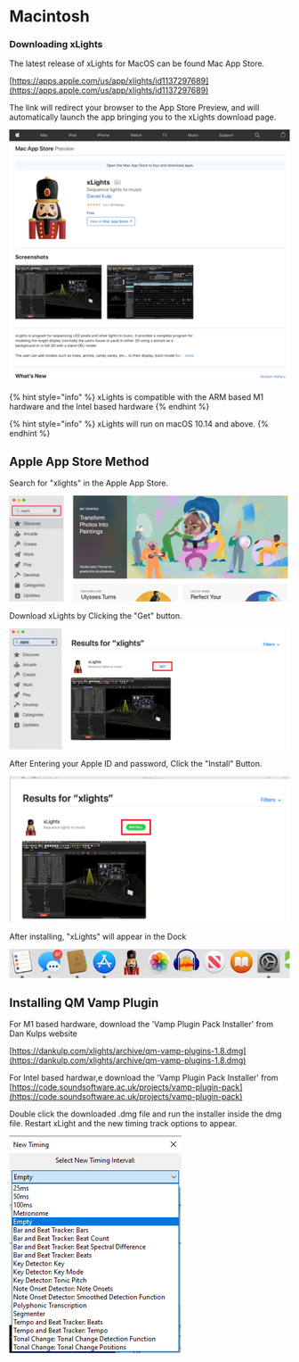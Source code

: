 # Macintosh

### Downloading xLights

The latest release of xLights for MacOS can be found Mac App Store.

[https://apps.apple.com/us/app/xlights/id1137297689](https://apps.apple.com/us/app/xlights/id1137297689)

The link will redirect your browser to the App Store Preview, and will automatically launch the app bringing you to the xLights download page.

![](<../../.gitbook/assets/image (114).png>)

{% hint style="info" %}
xLights is compatible with the ARM based M1 hardware and the Intel based hardware
{% endhint %}

{% hint style="info" %}
xLights will run on macOS 10.14 and above.
{% endhint %}

## Apple App Store Method

Search for "xlights" in the Apple App Store.

![](<../../.gitbook/assets/image (366).png>)

Download xLights by Clicking the "Get" button.&#x20;

![](<../../.gitbook/assets/image (294).png>)

After Entering your Apple ID and password, Click the "Install" Button.

![](<../../.gitbook/assets/image (426).png>)

After installing, "xLights" will appear in the Dock

![](<../../.gitbook/assets/image (55).png>)

## Installing QM Vamp Plugin

For M1 based hardware, download the 'Vamp Plugin Pack Installer' from Dan Kulps website

[https://dankulp.com/xlights/archive/qm-vamp-plugins-1.8.dmg](https://dankulp.com/xlights/archive/qm-vamp-plugins-1.8.dmg)

For Intel based hardwar,e download the 'Vamp Plugin Pack Installer' from [https://code.soundsoftware.ac.uk/projects/vamp-plugin-pack](https://code.soundsoftware.ac.uk/projects/vamp-plugin-pack)

Double click the downloaded .dmg file and run the installer inside the dmg file. Restart xLight and the new timing track options to appear.

![](<../../.gitbook/assets/image (117).png>)
